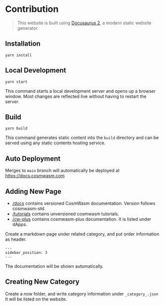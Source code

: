 # Contribution

> This website is built using [Docusaurus 2](https://docusaurus.io/), a modern static website generator.

## Installation

```console
yarn install
```

## Local Development

```console
yarn start
```

This command starts a local development server and opens up a browser window. Most changes are reflected live
without having to restart the server.

## Build

```console
yarn build
```

This command generates static content into the `build` directory and can be served using any static contents hosting service.

## Auto Deployment

Merges to `main` branch will automatically be deployed at https://docs.cosmwasm.com

## Adding New Page

- [/docs](docs) contains versioned CosmWasm documentation. Version follows cosmwasm-std.
- [/tutorials](tutorials) contains unversioned cosmwasm tutorials.
- [/cw-plus](cw-plus) contains cosmwasm-plus documentation. It is listed under dApps.

Create a markdown page under related category, and put order information as header.
```
---
sidebar_position: 3
---
```
The documentation will be shown automatically.

## Creating New Category

Create a now folder, and write category information under `_category_.json`
It will be listed on the website.
